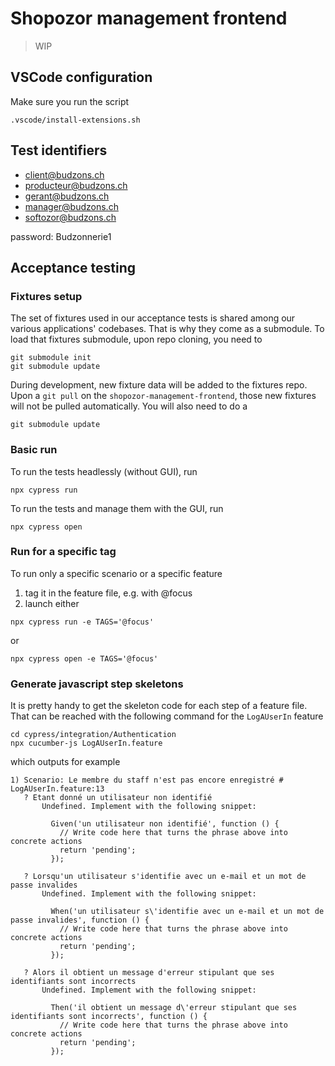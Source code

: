 # Shopozor management frontend

> WIP

## VSCode configuration

Make sure you run the script

```
.vscode/install-extensions.sh
```


## Test identifiers

* client@budzons.ch
* producteur@budzons.ch
* gerant@budzons.ch
* manager@budzons.ch
* softozor@budzons.ch

password: Budzonnerie1

## Acceptance testing

### Fixtures setup

The set of fixtures used in our acceptance tests is shared among our various applications' codebases. That is why they come as a submodule. To load that fixtures submodule, upon repo cloning, you need to 

```
git submodule init
git submodule update
```

During development, new fixture data will be added to the fixtures repo. Upon a `git pull` on the `shopozor-management-frontend`, those new fixtures will not be pulled automatically. You will also need to do a 

```
git submodule update
```

### Basic run

To run the tests headlessly (without GUI), run

```
npx cypress run
```

To run the tests and manage them with the GUI, run

```
npx cypress open
```

### Run for a specific tag

To run only a specific scenario or a specific feature

1. tag it in the feature file, e.g. with @focus
2. launch either

```
npx cypress run -e TAGS='@focus'
```

or

```
npx cypress open -e TAGS='@focus'
```

### Generate javascript step skeletons

It is pretty handy to get the skeleton code for each step of a feature file. That can be reached with the following command for the `LogAUserIn` feature

```
cd cypress/integration/Authentication
npx cucumber-js LogAUserIn.feature
```

which outputs for example

```
1) Scenario: Le membre du staff n'est pas encore enregistré # LogAUserIn.feature:13
   ? Etant donné un utilisateur non identifié
       Undefined. Implement with the following snippet:

         Given('un utilisateur non identifié', function () {
           // Write code here that turns the phrase above into concrete actions
           return 'pending';
         });

   ? Lorsqu'un utilisateur s'identifie avec un e-mail et un mot de passe invalides
       Undefined. Implement with the following snippet:

         When('un utilisateur s\'identifie avec un e-mail et un mot de passe invalides', function () {
           // Write code here that turns the phrase above into concrete actions
           return 'pending';
         });

   ? Alors il obtient un message d'erreur stipulant que ses identifiants sont incorrects
       Undefined. Implement with the following snippet:

         Then('il obtient un message d\'erreur stipulant que ses identifiants sont incorrects', function () {
           // Write code here that turns the phrase above into concrete actions
           return 'pending';
         });
```
